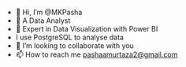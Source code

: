 - 👋 Hi, I’m @MKPasha
- 👀 A Data Analyst
- 🌱 Expert in Data Visualization with Power BI
-    I use PostgreSQL to analyse data
- 💞️ I’m looking to collaborate with you
- 📫 How to reach me pashaamurtaza2@gmail.com

<!---
MKPasha/MKPasha is a ✨ special ✨ repository because its `README.md` (this file) appears on your GitHub profile.
You can click the Preview link to take a look at your changes.
--->

